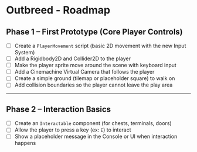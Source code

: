 # Outbreed - Roadmap

## Phase 1 – First Prototype (Core Player Controls)

- [ ] Create a `PlayerMovement` script (basic 2D movement with the new Input System)
- [ ] Add a Rigidbody2D and Collider2D to the player
- [ ] Make the player sprite move around the scene with keyboard input
- [ ] Add a Cinemachine Virtual Camera that follows the player
- [ ] Create a simple ground (tilemap or placeholder square) to walk on
- [ ] Add collision boundaries so the player cannot leave the play area

---

## Phase 2 – Interaction Basics

- [ ] Create an `Interactable` component (for chests, terminals, doors)
- [ ] Allow the player to press a key (ex: `E`) to interact
- [ ] Show a placeholder message in the Console or UI when interaction happens
